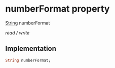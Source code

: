


# numberFormat property






[String](https://api.flutter.dev/flutter/dart-core/String-class.html) numberFormat
  
_read / write_






## Implementation

```dart
String numberFormat;


```







